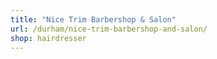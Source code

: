 ```yaml
---
title: "Nice Trim Barbershop & Salon"
url: /durham/nice-trim-barbershop-and-salon/
shop: hairdresser
---
```

